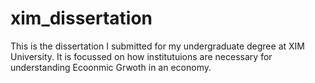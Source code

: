 # xim_dissertation
This is the dissertation I submitted for my undergraduate degree at XIM University. It is focussed on how institutuions are necessary for understanding Ecoonmic Grwoth in an economy. 
